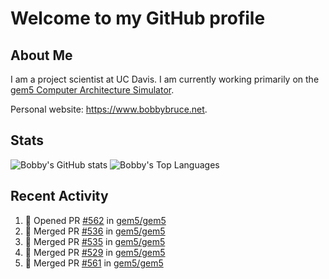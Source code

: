 # Welcome to my GitHub profile

## About Me

I am a project scientist at UC Davis. I am currently working primarily on the [gem5 Computer Architecture Simulator](https://github.com/gem5).

Personal website: <https://www.bobbybruce.net>.

## Stats

![Bobby's GitHub stats](https://github-readme-stats.vercel.app/api?username=bobbyrbruce&show_icons=true&theme=responsive&include_all_commits=true&count_private=true&show=reviews&disable_animations=true)
![Bobby's Top Languages ](https://github-readme-stats.vercel.app/api/top-langs/?username=bobbyrbruce&layout=compact&theme=responsive&count_private=true&langs_count=10&disable_animations=true)

## Recent Activity

<!--START_SECTION:activity-->
1. 💪 Opened PR [#562](https://github.com/gem5/gem5/pull/562) in [gem5/gem5](https://github.com/gem5/gem5)
2. 🎉 Merged PR [#536](https://github.com/gem5/gem5/pull/536) in [gem5/gem5](https://github.com/gem5/gem5)
3. 🎉 Merged PR [#535](https://github.com/gem5/gem5/pull/535) in [gem5/gem5](https://github.com/gem5/gem5)
4. 🎉 Merged PR [#529](https://github.com/gem5/gem5/pull/529) in [gem5/gem5](https://github.com/gem5/gem5)
5. 🎉 Merged PR [#561](https://github.com/gem5/gem5/pull/561) in [gem5/gem5](https://github.com/gem5/gem5)
<!--END_SECTION:activity-->
